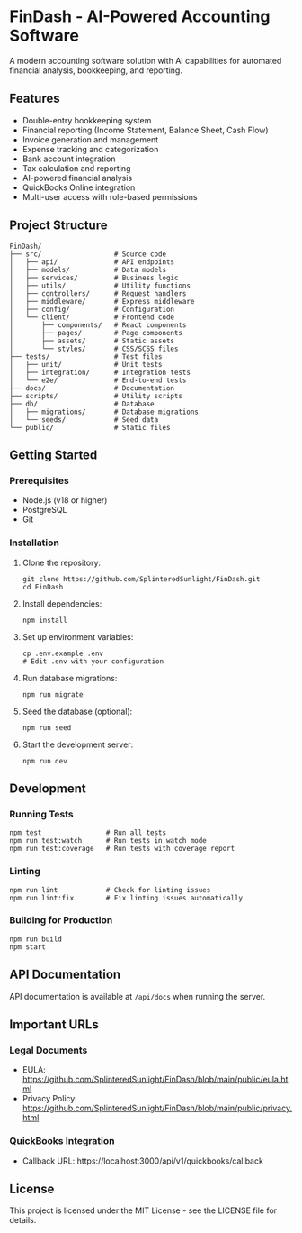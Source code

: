 # FinDash - AI-Powered Accounting Software

A modern accounting software solution with AI capabilities for automated financial analysis, bookkeeping, and reporting.

## Features

- Double-entry bookkeeping system
- Financial reporting (Income Statement, Balance Sheet, Cash Flow)
- Invoice generation and management
- Expense tracking and categorization
- Bank account integration
- Tax calculation and reporting
- AI-powered financial analysis
- QuickBooks Online integration
- Multi-user access with role-based permissions

## Project Structure

```
FinDash/
├── src/                  # Source code
│   ├── api/              # API endpoints
│   ├── models/           # Data models
│   ├── services/         # Business logic
│   ├── utils/            # Utility functions
│   ├── controllers/      # Request handlers
│   ├── middleware/       # Express middleware
│   ├── config/           # Configuration
│   └── client/           # Frontend code
│       ├── components/   # React components
│       ├── pages/        # Page components
│       ├── assets/       # Static assets
│       └── styles/       # CSS/SCSS files
├── tests/                # Test files
│   ├── unit/             # Unit tests
│   ├── integration/      # Integration tests
│   └── e2e/              # End-to-end tests
├── docs/                 # Documentation
├── scripts/              # Utility scripts
├── db/                   # Database
│   ├── migrations/       # Database migrations
│   └── seeds/            # Seed data
└── public/               # Static files
```

## Getting Started

### Prerequisites

- Node.js (v18 or higher)
- PostgreSQL
- Git

### Installation

1. Clone the repository:
   ```
   git clone https://github.com/SplinteredSunlight/FinDash.git
   cd FinDash
   ```

2. Install dependencies:
   ```
   npm install
   ```

3. Set up environment variables:
   ```
   cp .env.example .env
   # Edit .env with your configuration
   ```

4. Run database migrations:
   ```
   npm run migrate
   ```

5. Seed the database (optional):
   ```
   npm run seed
   ```

6. Start the development server:
   ```
   npm run dev
   ```

## Development

### Running Tests

```
npm test                # Run all tests
npm run test:watch      # Run tests in watch mode
npm run test:coverage   # Run tests with coverage report
```

### Linting

```
npm run lint            # Check for linting issues
npm run lint:fix        # Fix linting issues automatically
```

### Building for Production

```
npm run build
npm start
```

## API Documentation

API documentation is available at `/api/docs` when running the server.

## Important URLs

### Legal Documents
- EULA: https://github.com/SplinteredSunlight/FinDash/blob/main/public/eula.html
- Privacy Policy: https://github.com/SplinteredSunlight/FinDash/blob/main/public/privacy.html

### QuickBooks Integration
- Callback URL: https://localhost:3000/api/v1/quickbooks/callback

## License

This project is licensed under the MIT License - see the LICENSE file for details.

